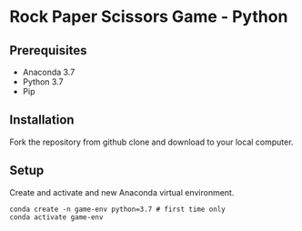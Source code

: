 # Rock Paper Scissors Game - Python

## Prerequisites
* Anaconda 3.7
* Python 3.7
* Pip

## Installation
Fork the repository from github clone and download to your local computer.

## Setup
Create and activate and new Anaconda virtual environment.
````
conda create -n game-env python=3.7 # first time only
conda activate game-env
````
